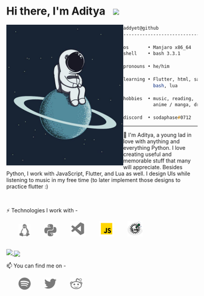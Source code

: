# Hi there, I'm Aditya &nbsp; <img src="https://raw.githubusercontent.com/MartinHeinz/MartinHeinz/master/wave.gif" width="30px">

<!--
- 🔭 I’m currently working on ...
- 🌱 I’m currently learning ...
- 👯 I’m looking to collaborate on ...
- 🤔 I’m looking for help with ...
- 💬 Ask me about ...
- 📫 How to reach me: ...
- 😄 Pronouns: ...
- ⚡ Fun fact: ...
-->

<img align="left" src="argonaut0.png" width="308" />

``` zsh
addyet@github
------------------------------

os       • Manjaro x86_64
shell    • bash 3.3.1

pronouns • he/him

learning • Flutter, html, sass, node.js,
           bash, lua

hobbies  • music, reading,
           anime / manga, drink coffee.

discord  • sodaphase#0712

```

---

🌱 I'm Aditya, a young lad in love with anything and everything Python. I love creating useful and memorable stuff that many will appreciate. Besides Python, I work with JavaScript, Flutter, and Lua as well. I design UIs while listening to music in my free time (to later implement those designs to practice flutter :)

<br>

⚡ Technologies I work with -  

&emsp;&emsp; [![4]][-] &emsp;&emsp; [![6]][-] &emsp;&emsp;  [![5]][-] &emsp;&emsp; [![9]][-] &emsp;&emsp; [![10]][-]

<br>

<!-- ![GitHub Stats](https://github-readme-stats.vercel.app/api?username=addyett&show_icons=true&theme=dark) -->
<a href="https://github.com/anuraghazra/github-readme-stats">
  <img align="center    " src="https://github-readme-stats.vercel.app/api?username=addyett&show_icons=true&theme=dark&compact=true" />
</a>
<a href="https://github.com/anuraghazra/convoychat">
  <img align="center" src="https://github-readme-stats.vercel.app/api/top-langs/?username=addyett&layout=compact&theme=dark&langs_count=6" />
</a>

<br>

📫 You can find me on -  
<br>
&emsp;&emsp; [![3]][2] &emsp;&emsp; [![1]][1] &emsp;&emsp; [![2]][2]


<!-- Icons -->
[1]: twitter-32.png (Twitter)
[2]: reddit-32.png (Reddit)
[3]: spotify-32.png (Spotify)

[4]: linux-32.png (OS - Linux)
[5]: vscode-40.png (Editor - VSCode)
[6]: python-32.png
[7]: django-72.png
[8]: flask-82.png
[9]: js-40.png
[10]: lua-40.png

<!-- Links to social media accounts -->
[1]: https://twitter.com/addyett1
[2]: https://www.reddit.com/user/No_Muffin6385
[3]: https://open.spotify.com/user/bwygdf3k5na8cdy8ek3ofoteq
[-]: #
